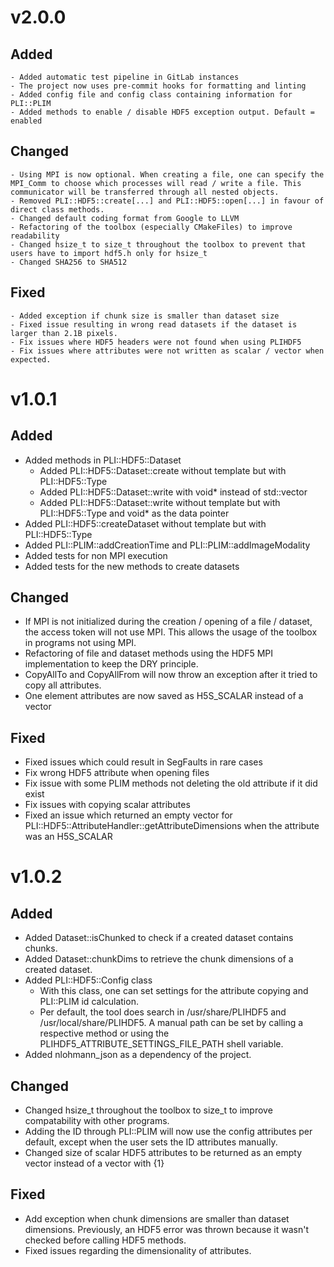 # v2.0.0
## Added
    - Added automatic test pipeline in GitLab instances
    - The project now uses pre-commit hooks for formatting and linting
    - Added config file and config class containing information for PLI::PLIM
    - Added methods to enable / disable HDF5 exception output. Default = enabled

## Changed
    - Using MPI is now optional. When creating a file, one can specify the MPI_Comm to choose which processes will read / write a file. This communicator will be transferred through all nested objects.
    - Removed PLI::HDF5::create[...] and PLI::HDF5::open[...] in favour of direct class methods.
    - Changed default coding format from Google to LLVM
    - Refactoring of the toolbox (especially CMakeFiles) to improve readability
    - Changed hsize_t to size_t throughout the toolbox to prevent that users have to import hdf5.h only for hsize_t
    - Changed SHA256 to SHA512

## Fixed
    - Added exception if chunk size is smaller than dataset size
    - Fixed issue resulting in wrong read datasets if the dataset is larger than 2.1B pixels.
    - Fix issues where HDF5 headers were not found when using PLIHDF5
    - Fix issues where attributes were not written as scalar / vector when expected.

# v1.0.1
## Added
- Added methods in PLI::HDF5::Dataset
    - Added PLI::HDF5::Dataset::create without template but with PLI::HDF5::Type
    - Added PLI::HDF5::Dataset::write with void* instead of std::vector<T>
    - Added PLI::HDF5::Dataset::write without template but with PLI::HDF5::Type and void* as the data pointer
- Added PLI::HDF5::createDataset without template but with PLI::HDF5::Type
- Added PLI::PLIM::addCreationTime and PLI::PLIM::addImageModality
- Added tests for non MPI execution
- Added tests for the new methods to create datasets

## Changed
- If MPI is not initialized during the creation / opening of a file / dataset, the access token will not use MPI. This allows the usage of the toolbox in programs not using MPI.
- Refactoring of file and dataset methods using the HDF5 MPI implementation to keep the DRY principle.
- CopyAllTo and CopyAllFrom will now throw an exception after it tried to copy all attributes.
- One element attributes are now saved as H5S_SCALAR instead of a vector

## Fixed
- Fixed issues which could result in SegFaults in rare cases
- Fix wrong HDF5 attribute when opening files
- Fix issue with some PLIM methods not deleting the old attribute if it did exist
- Fix issues with copying scalar attributes
- Fixed an issue which returned an empty vector for PLI::HDF5::AttributeHandler::getAttributeDimensions when the attribute was an H5S_SCALAR

# v1.0.2
## Added
- Added Dataset::isChunked to check if a created dataset contains chunks.
- Added Dataset::chunkDims to retrieve the chunk dimensions of a created dataset.
- Added PLI::HDF5::Config class
    - With this class, one can set settings for the attribute copying and PLI::PLIM id calculation.
    - Per default, the tool does search in /usr/share/PLIHDF5 and /usr/local/share/PLIHDF5. A manual path can be set by calling a respective method or using the PLIHDF5_ATTRIBUTE_SETTINGS_FILE_PATH shell variable.
- Added nlohmann_json as a dependency of the project.

## Changed
- Changed hsize_t throughout the toolbox to size_t to improve compatability with other programs.
- Adding the ID through PLI::PLIM will now use the config attributes per default, except when the user sets the ID attributes manually.
- Changed size of scalar HDF5 attributes to be returned as an empty vector instead of a vector with {1}

## Fixed
- Add exception when chunk dimensions are smaller than dataset dimensions. Previously, an HDF5 error was thrown because it wasn't checked before calling HDF5 methods.
- Fixed issues regarding the dimensionality of attributes.
